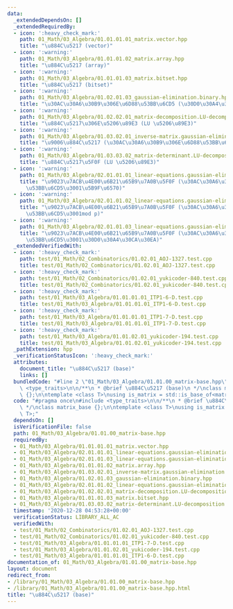 ```yaml
---
data:
  _extendedDependsOn: []
  _extendedRequiredBy:
  - icon: ':heavy_check_mark:'
    path: 01_Math/03_Algebra/01.01.01.01_matrix.vector.hpp
    title: "\u884C\u5217 (vector)"
  - icon: ':warning:'
    path: 01_Math/03_Algebra/01.01.01.02_matrix.array.hpp
    title: "\u884C\u5217 (array)"
  - icon: ':warning:'
    path: 01_Math/03_Algebra/01.01.01.03_matrix.bitset.hpp
    title: "\u884C\u5217 (bitset)"
  - icon: ':warning:'
    path: 01_Math/03_Algebra/01.02.01.03_gaussian-elimination.binary.hpp
    title: "\u30AC\u30A6\u30B9\u306E\u6D88\u53BB\u6CD5 (\u30D0\u30A4\u30CA\u30EA)"
  - icon: ':warning:'
    path: 01_Math/03_Algebra/01.02.02.01_matrix-decomposition.LU-decomposition.hpp
    title: "\u884C\u5217\u306E\u5206\u89E3 (LU \u5206\u89E3)"
  - icon: ':warning:'
    path: 01_Math/03_Algebra/01.03.02.01_inverse-matrix.gaussian-elimination.hpp
    title: "\u9006\u884C\u5217 (\u30AC\u30A6\u30B9\u306E\u6D88\u53BB\u6CD5)"
  - icon: ':warning:'
    path: 01_Math/03_Algebra/01.03.03.02_matrix-determinant.LU-decomposition.hpp
    title: "\u884C\u5217\u5F0F (LU \u5206\u89E3)"
  - icon: ':warning:'
    path: 01_Math/03_Algebra/02.01.01.01_linear-equations.gaussian-elimination.floating-point.hpp
    title: "\u9023\u7ACB\u4E00\u6B21\u65B9\u7A0B\u5F0F (\u30AC\u30A6\u30B9\u306E\u6D88\
      \u53BB\u6CD5\u3001\u5B9F\u6570)"
  - icon: ':warning:'
    path: 01_Math/03_Algebra/02.01.01.02_linear-equations.gaussian-elimination.modp.hpp
    title: "\u9023\u7ACB\u4E00\u6B21\u65B9\u7A0B\u5F0F (\u30AC\u30A6\u30B9\u306E\u6D88\
      \u53BB\u6CD5\u3001mod p)"
  - icon: ':warning:'
    path: 01_Math/03_Algebra/02.01.01.03_linear-equations.gaussian-elimination.binary.hpp
    title: "\u9023\u7ACB\u4E00\u6B21\u65B9\u7A0B\u5F0F (\u30AC\u30A6\u30B9\u306E\u6D88\
      \u53BB\u6CD5\u3001\u30D0\u30A4\u30CA\u30EA)"
  _extendedVerifiedWith:
  - icon: ':heavy_check_mark:'
    path: test/01_Math/02_Combinatorics/01.02.01_AOJ-1327.test.cpp
    title: test/01_Math/02_Combinatorics/01.02.01_AOJ-1327.test.cpp
  - icon: ':heavy_check_mark:'
    path: test/01_Math/02_Combinatorics/01.02.01_yukicoder-840.test.cpp
    title: test/01_Math/02_Combinatorics/01.02.01_yukicoder-840.test.cpp
  - icon: ':heavy_check_mark:'
    path: test/01_Math/03_Algebra/01.01.01.01_ITP1-6-D.test.cpp
    title: test/01_Math/03_Algebra/01.01.01.01_ITP1-6-D.test.cpp
  - icon: ':heavy_check_mark:'
    path: test/01_Math/03_Algebra/01.01.01.01_ITP1-7-D.test.cpp
    title: test/01_Math/03_Algebra/01.01.01.01_ITP1-7-D.test.cpp
  - icon: ':heavy_check_mark:'
    path: test/01_Math/03_Algebra/01.01.02.01_yukicoder-194.test.cpp
    title: test/01_Math/03_Algebra/01.01.02.01_yukicoder-194.test.cpp
  _pathExtension: hpp
  _verificationStatusIcon: ':heavy_check_mark:'
  attributes:
    document_title: "\u884C\u5217 (base)"
    links: []
  bundledCode: "#line 2 \"01_Math/03_Algebra/01.01.00_matrix-base.hpp\"\n#include\
    \ <type_traits>\n\n/**\n * @brief \u884C\u5217 (base)\n */\nclass matrix_base\
    \ {};\n\ntemplate <class T>\nusing is_matrix = std::is_base_of<matrix_base, T>;\n"
  code: "#pragma once\n#include <type_traits>\n\n/**\n * @brief \u884C\u5217 (base)\n\
    \ */\nclass matrix_base {};\n\ntemplate <class T>\nusing is_matrix = std::is_base_of<matrix_base,\
    \ T>;"
  dependsOn: []
  isVerificationFile: false
  path: 01_Math/03_Algebra/01.01.00_matrix-base.hpp
  requiredBy:
  - 01_Math/03_Algebra/01.01.01.01_matrix.vector.hpp
  - 01_Math/03_Algebra/02.01.01.01_linear-equations.gaussian-elimination.floating-point.hpp
  - 01_Math/03_Algebra/02.01.01.03_linear-equations.gaussian-elimination.binary.hpp
  - 01_Math/03_Algebra/01.01.01.02_matrix.array.hpp
  - 01_Math/03_Algebra/01.03.02.01_inverse-matrix.gaussian-elimination.hpp
  - 01_Math/03_Algebra/01.02.01.03_gaussian-elimination.binary.hpp
  - 01_Math/03_Algebra/02.01.01.02_linear-equations.gaussian-elimination.modp.hpp
  - 01_Math/03_Algebra/01.02.02.01_matrix-decomposition.LU-decomposition.hpp
  - 01_Math/03_Algebra/01.01.01.03_matrix.bitset.hpp
  - 01_Math/03_Algebra/01.03.03.02_matrix-determinant.LU-decomposition.hpp
  timestamp: '2020-12-28 04:53:28+00:00'
  verificationStatus: LIBRARY_ALL_AC
  verifiedWith:
  - test/01_Math/02_Combinatorics/01.02.01_AOJ-1327.test.cpp
  - test/01_Math/02_Combinatorics/01.02.01_yukicoder-840.test.cpp
  - test/01_Math/03_Algebra/01.01.01.01_ITP1-7-D.test.cpp
  - test/01_Math/03_Algebra/01.01.02.01_yukicoder-194.test.cpp
  - test/01_Math/03_Algebra/01.01.01.01_ITP1-6-D.test.cpp
documentation_of: 01_Math/03_Algebra/01.01.00_matrix-base.hpp
layout: document
redirect_from:
- /library/01_Math/03_Algebra/01.01.00_matrix-base.hpp
- /library/01_Math/03_Algebra/01.01.00_matrix-base.hpp.html
title: "\u884C\u5217 (base)"
---
```

